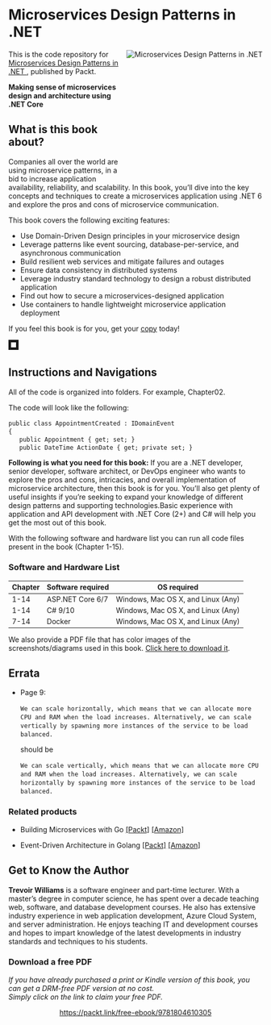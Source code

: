 # Microservices Design Patterns in .NET 

<a href="https://www.packtpub.com/product/microservices-design-patterns-in-net/9781804610305?utm_source=github&utm_medium=repository&utm_campaign="><img src="https://static.packt-cdn.com/products/9781804610305/cover/smaller" alt="Microservices Design Patterns in .NET " height="256px" align="right"></a>

This is the code repository for [Microservices Design Patterns in .NET ](https://www.packtpub.com/product/microservices-design-patterns-in-net/9781804610305?utm_source=github&utm_medium=repository&utm_campaign=), published by Packt.

**Making sense of microservices design and architecture using .NET Core**

## What is this book about?
Companies all over the world are using microservice patterns, in a bid to increase application availability, reliability, and scalability. In this book, you’ll dive into the key concepts and techniques to create a microservices application using .NET 6 and explore the pros and cons of microservice communication.


This book covers the following exciting features:
* Use Domain-Driven Design principles in your microservice design
* Leverage patterns like event sourcing, database-per-service, and asynchronous communication
* Build resilient web services and mitigate failures and outages
* Ensure data consistency in distributed systems
* Leverage industry standard technology to design a robust distributed application
* Find out how to secure a microservices-designed application
* Use containers to handle lightweight microservice application deployment

If you feel this book is for you, get your [copy](https://www.amazon.com/dp/1804610305) today!

<a href="https://www.packtpub.com/?utm_source=github&utm_medium=banner&utm_campaign=GitHubBanner"><img src="https://raw.githubusercontent.com/PacktPublishing/GitHub/master/GitHub.png" 
alt="https://www.packtpub.com/" border="5" /></a>

## Instructions and Navigations
All of the code is organized into folders. For example, Chapter02.

The code will look like the following:
```
public class AppointmentCreated : IDomainEvent
{
   public Appointment { get; set; }
   public DateTime ActionDate { get; private set; }
```

**Following is what you need for this book:**
If you are a .NET developer, senior developer, software architect, or DevOps engineer who wants to explore the pros and cons, intricacies, and overall implementation of microservice architecture, then this book is for you. You’ll also get plenty of useful insights if you’re seeking to expand your knowledge of different design patterns and supporting technologies.Basic experience with application and API development with .NET Core (2+) and C# will help you get the most out of this book.

With the following software and hardware list you can run all code files present in the book (Chapter 1-15).
### Software and Hardware List
| Chapter | Software required | OS required |
| -------- | ------------------------------------ | ----------------------------------- |
| 1-14 | ASP.NET Core 6/7 | Windows, Mac OS X, and Linux (Any) |
| 1-14 | C# 9/10 | Windows, Mac OS X, and Linux (Any) |
| 7-14 | Docker | Windows, Mac OS X, and Linux (Any) |

We also provide a PDF file that has color images of the screenshots/diagrams used in this book. [Click here to download it](https://packt.link/dD3Jv).

## Errata
* Page 9:

  ```We can scale horizontally, which means that we can allocate more CPU and RAM when the load increases. Alternatively, we can scale vertically by spawning more instances of the service to be load balanced.```

  should be

  ```We can scale vertically, which means that we can allocate more CPU and RAM when the load increases. Alternatively, we can scale horizontally by spawning more instances of the service to be load balanced.```

### Related products
* Building Microservices with Go  [[Packt]](https://www.packtpub.com/product/building-microservices-with-go/9781786468666?utm_source=github&utm_medium=repository&utm_campaign=) [[Amazon]](https://www.amazon.com/dp/1786468662)

* Event-Driven Architecture in Golang  [[Packt]](https://www.packtpub.com/product/event-driven-architecture-in-golang/9781803238012?utm_source=github&utm_medium=repository&utm_campaign=) [[Amazon]](https://www.amazon.com/dp/1803238011)



## Get to Know the Author
**Trevoir Williams**
is a software engineer and part-time lecturer. With a master’s degree in computer science, he has spent over a decade teaching web, software, and database development courses. He also has extensive industry experience in web application development, Azure Cloud System, and server administration. He enjoys teaching IT and development courses and hopes to impart knowledge of the latest developments in industry standards and techniques to his students.






### Download a free PDF

 <i>If you have already purchased a print or Kindle version of this book, you can get a DRM-free PDF version at no cost.<br>Simply click on the link to claim your free PDF.</i>
<p align="center"> <a href="https://packt.link/free-ebook/9781804610305">https://packt.link/free-ebook/9781804610305 </a> </p>
